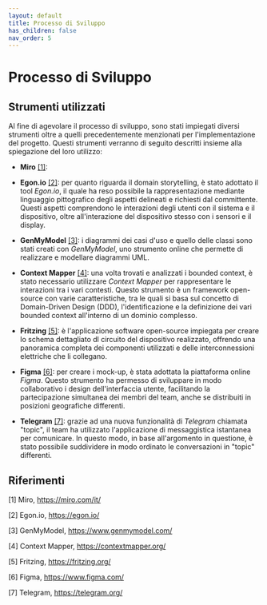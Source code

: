 ```yaml
---
layout: default
title: Processo di Sviluppo
has_children: false
nav_order: 5
---
```


# Processo di Sviluppo

<!-- strumenti generali usati per coordinamento e creazione schemi -->

## Strumenti utilizzati
Al fine di agevolare il processo di sviluppo, sono stati impiegati diversi strumenti oltre a quelli precedentemente menzionati per l'implementazione del progetto. Questi strumenti verranno di seguito descritti insieme alla spiegazione del loro utilizzo:

- **Miro** <a href="#1">[1]</a>:

- **Egon.io** <a href="#2">[2]</a>: per quanto riguarda il domain storytelling, è stato adottato il tool *Egon.io*, il quale ha reso possibile la rappresentazione mediante linguaggio pittografico degli aspetti delineati e richiesti dal committente. Questi aspetti comprendono le interazioni degli utenti con il sistema e il dispositivo, oltre all'interazione del dispositivo stesso con i sensori e il display.

- **GenMyModel** <a href="#3">[3]</a>: i diagrammi dei casi d'uso e quello delle classi sono stati creati con *GenMyModel*, uno strumento online che permette di realizzare e modellare diagrammi UML.

- **Context Mapper** <a href="#4">[4]</a>: una volta trovati e analizzati i bounded context, è stato necessario utilizzare *Context Mapper* per rappresentare le interazioni tra i vari contesti. Questo strumento è un framework open-source con varie caratteristiche, tra le quali si basa sul concetto di Domain-Driven Design (DDD), l'identificazione e la definizione dei vari bounded context all'interno di un dominio complesso.

- **Fritzing** <a href="#5">[5]</a>: è l'applicazione software open-source impiegata per creare lo schema dettagliato dl circuito del dispositivo realizzato, offrendo una panoramica completa dei componenti utilizzati e delle interconnessioni elettriche che li collegano.

- **Figma** <a href="#6">[6]</a>: per creare i mock-up, è stata adottata la piattaforma online *Figma*. Questo strumento ha permesso di sviluppare in modo collaborativo i design dell'interfaccia utente, facilitando la partecipazione simultanea dei membri del team, anche se distribuiti in posizioni geografiche differenti.

- **Telegram** <a href="#7">[7]</a>: grazie ad una nuova funzionalità di *Telegram* chiamata "topic", il team ha utilizzato l'applicazione di messaggistica istantanea per comunicare. In questo modo, in base all'argomento in questione, è stato possibile suddividere in modo ordinato le conversazioni in "topic" differenti.

## Riferimenti
<a id="1">[1]</a> Miro, https://miro.com/it/

<a id="2">[2]</a> Egon.io, https://egon.io/

<a id="3">[3]</a> GenMyModel, https://www.genmymodel.com/

<a id="4">[4]</a> Context Mapper, https://contextmapper.org/

<a id="5">[5]</a> Fritzing, https://fritzing.org/

<a id="6">[6]</a> Figma, https://www.figma.com/

<a id="7">[7]</a> Telegram, https://telegram.org/